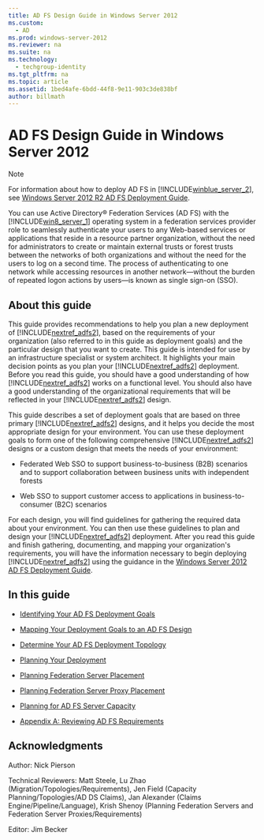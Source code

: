```yaml
---
title: AD FS Design Guide in Windows Server 2012
ms.custom: 
  - AD
ms.prod: windows-server-2012
ms.reviewer: na
ms.suite: na
ms.technology: 
  - techgroup-identity
ms.tgt_pltfrm: na
ms.topic: article
ms.assetid: 1bed4afe-6bdd-44f8-9e11-903c3de838bf
author: billmath
---
```

# AD FS Design Guide in Windows Server 2012
  
> [!NOTE]  
> For information about how to deploy AD FS in [!INCLUDE[winblue_server_2](includes/winblue_server_2_md.md)], see [Windows Server 2012 R2 AD FS Deployment Guide](Windows-Server-2012-R2-AD-FS-Deployment-Guide.md).  
  
You can use Active Directory® Federation Services \(AD FS\) with the [!INCLUDE[win8_server_1](includes/win8_server_1_md.md)] operating system in a federation services provider role to seamlessly authenticate your users to any Web\-based services or applications that reside in a resource partner organization, without the need for administrators to create or maintain external trusts or forest trusts between the networks of both organizations and without the need for the users to log on a second time. The process of authenticating to one network while accessing resources in another network—without the burden of repeated logon actions by users—is known as single sign\-on \(SSO\).  
  
## About this guide  
This guide provides recommendations to help you plan a new deployment of [!INCLUDE[nextref_adfs2](includes/nextref_adfs2_md.md)], based on the requirements of your organization \(also referred to in this guide as deployment goals\) and the particular design that you want to create. This guide is intended for use by an infrastructure specialist or system architect. It highlights your main decision points as you plan your [!INCLUDE[nextref_adfs2](includes/nextref_adfs2_md.md)] deployment. Before you read this guide, you should have a good understanding of how [!INCLUDE[nextref_adfs2](includes/nextref_adfs2_md.md)] works on a functional level. You should also have a good understanding of the organizational requirements that will be reflected in your [!INCLUDE[nextref_adfs2](includes/nextref_adfs2_md.md)] design.  
  
This guide describes a set of deployment goals that are based on three primary [!INCLUDE[nextref_adfs2](includes/nextref_adfs2_md.md)] designs, and it helps you decide the most appropriate design for your environment. You can use these deployment goals to form one of the following comprehensive [!INCLUDE[nextref_adfs2](includes/nextref_adfs2_md.md)] designs or a custom design that meets the needs of your environment:  
  
-   Federated Web SSO to support business\-to\-business \(B2B\) scenarios and to support collaboration between business units with independent forests  
  
-   Web SSO to support customer access to applications in business\-to\-consumer \(B2C\) scenarios  
  
For each design, you will find guidelines for gathering the required data about your environment. You can then use these guidelines to plan and design your [!INCLUDE[nextref_adfs2](includes/nextref_adfs2_md.md)] deployment. After you read this guide and finish gathering, documenting, and mapping your organization's requirements, you will have the information necessary to begin deploying [!INCLUDE[nextref_adfs2](includes/nextref_adfs2_md.md)] using the guidance in the [Windows Server 2012 AD FS Deployment Guide](Windows-Server-2012-AD-FS-Deployment-Guide.md).  
  
## In this guide  
  
-   [Identifying Your AD FS Deployment Goals](Identifying-Your-AD-FS-Deployment-Goals.md)  
  
-   [Mapping Your Deployment Goals to an AD FS Design](Mapping-Your-Deployment-Goals-to-an-AD-FS-Design.md)  
  
-   [Determine Your AD FS Deployment Topology](Determine-Your-AD-FS-Deployment-Topology.md)  
  
-   [Planning Your Deployment](Planning-Your-Deployment.md)  
  
-   [Planning Federation Server Placement](Planning-Federation-Server-Placement.md)  
  
-   [Planning Federation Server Proxy Placement](Planning-Federation-Server-Proxy-Placement.md)  
  
-   [Planning for AD FS Server Capacity](Planning-for-AD-FS-Server-Capacity.md)  
  
-   [Appendix A: Reviewing AD FS Requirements](Appendix-A--Reviewing-AD-FS-Requirements.md)  
  
## Acknowledgments  
Author: Nick Pierson  
  
Technical Reviewers: Matt Steele, Lu Zhao \(Migration\/Topologies\/Requirements\), Jen Field \(Capacity Planning\/Topologies\/AD DS Claims\), Jan Alexander \(Claims Engine\/Pipeline\/Language\), Krish Shenoy \(Planning Federation Servers and Federation Server Proxies\/Requirements\)  
  
Editor: Jim Becker  
  

